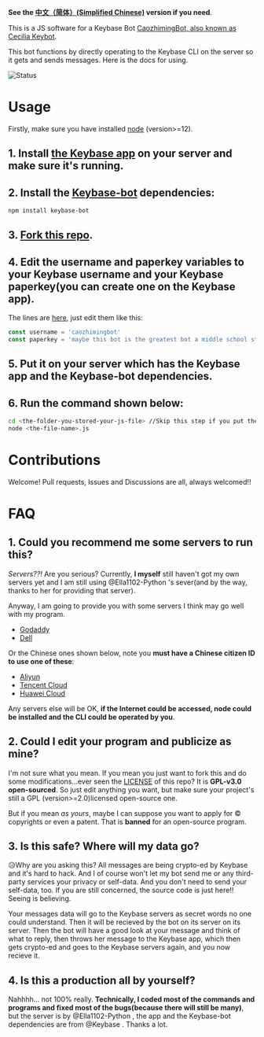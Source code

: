 
**See the [中文（简体）(Simplified Chinese)](https://github.com/cao-zhiming/caozhimingbot/blob/main/chinese-readme.md) version if you need**.

This is a JS software for a Keybase Bot [CaozhimingBot, also known as Cecilia Keybot](https://keybase.io/caozhimingbot).

This bot functions by directly operating to the Keybase CLI on the server so it gets and sends messages.
Here is the docs for using.

![Status](https://img.shields.io/uptimerobot/status/m788744221-4681e999eb1f7e09c855f2c4)

# Usage

Firstly, make sure you have installed [node](https://nodejs.org) (version>=12).

## 1. Install [the Keybase app](https://keybase.io/download) on your server and make sure it's running.
## 2. Install the [Keybase-bot](https://github.com/keybase/keybase-bot) dependencies:

``` bash
npm install keybase-bot
```

## 3. [Fork this repo](https://github.com/cao-zhiming/caozhimingbot/fork).
## 4. Edit the **username** and **paperkey** variables to your **Keybase username** and your **Keybase paperkey**(you can create one on the Keybase app).
The lines are [here](https://github.com/cao-zhiming/caozhimingbot/blob/main/index.js#L7-L8), just edit them like this:

```javascript
const username = 'caozhimingbot'
const paperkey = 'maybe this bot is the greatest bot a middle school student can ever build' // Suppose your paper key is that, just copy and paste here.
```
## 5. Put it on your server which has the Keybase app and the Keybase-bot dependencies.
## 6. Run the command shown below:

```bash
cd <the-folder-you-stored-your-js-file> //Skip this step if you put the file into the root directory.
node <the-file-name>.js
```

# Contributions

Welcome! Pull requests, Issues and Discussions are all, always welcomed!!

# FAQ

## 1. Could you recommend me some servers to run this?

*Servers??!* Are you serious? Currently, **I myself** still haven't got my own servers yet and I am still using @Ella1102-Python 's sever(and by the way, thanks to her for providing that server).

Anyway, I am going to provide you with some servers I think may go well with my program.

- [Godaddy](https://sg.godaddy.com/zh/hosting)
- [Dell](https://www.dell.com/en-us/work/shop/dell-poweredge-servers/sc/servers)

Or the Chinese ones shown below, note you **must have a Chinese citizen ID to use one of these**:

- [Aliyun](https://aliyun.com)
- [Tencent Cloud](https://cloud.tencent.com)
- [Huawei Cloud](https://huaweicloud.com)

Any servers else will be OK, **if the Internet could be accessed, node could be installed and the CLI could be operated by you**.

## 2. Could I edit your program and publicize as mine?

I'm not sure what you mean. If you mean you just want to fork this and do some modifications...ever seen the [LICENSE](https://github.com/cao-zhiming/caozhimingbot/blob/main/LICENSE) of this repo? It is **GPL-v3.0 open-sourced**. So just edit anything you want, but make sure your project's still a GPL (version>=2.0)licensed open-source one.

But if you mean *as yours*, maybe I can suppose you want to apply for © copyrights or even a patent. That is **banned** for an open-source program.

## 3. Is this safe? Where will my data go?

😥Why are you asking this? All messages are being crypto-ed by Keybase and it's hard to hack. And I of course won't let my bot send me or any third-party services your privacy or self-data. And you don't need to send your self-data, too. If you are still concerned, the source code is just here!! Seeing is believing.

Your messages data will go to the Keybase servers as secret words no one could understand. Then it will be recieved by the bot on its server on its server. Then the bot will have a good look at your message and think of what to reply, then throws her message to the Keybase app, which then gets crypto-ed and goes to the Keybase servers again, and you now recieve it.

## 4. Is this a production all by yourself?

Nahhhh... not 100% really. **Technically, I coded most of the commands and programs and fixed most of the bugs(because there will still be many)**, but the server is by @Ella1102-Python , the app and the Keybase-bot dependencies are from @Keybase . Thanks a lot.
